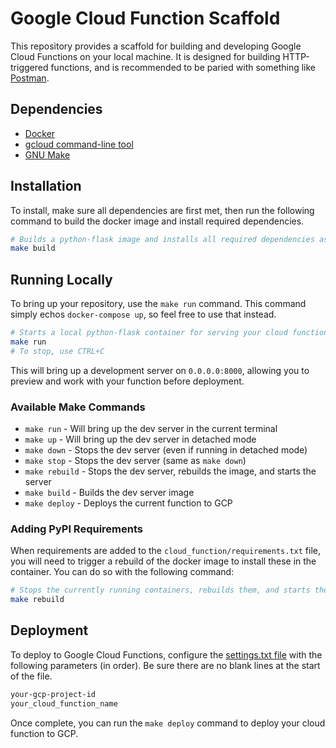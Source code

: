 # Google Cloud Function Scaffold
This repository provides a scaffold for building and developing Google Cloud Functions on your local machine. It is designed for building HTTP-triggered functions, and is recommended to be paried with something like [Postman](https://www.getpostman.com/).

## Dependencies
* [Docker](http://docker.com)
* [gcloud command-line tool](https://cloud.google.com/sdk/gcloud/)
* [GNU Make](https://www.gnu.org/software/make/)

## Installation
To install, make sure all dependencies are first met, then run the following command to build the docker image and install required dependencies.
```bash
# Builds a python-flask image and installs all required dependencies as specified by your project
make build
```

## Running Locally
To bring up your repository, use the `make run` command. This command simply echos `docker-compose up`, so feel free to use that instead.

```bash
# Starts a local python-flask container for serving your cloud function locally
make run
# To stop, use CTRL+C
```

This will bring up a development server on `0.0.0.0:8000`, allowing you to preview and work with your function before deployment.

### Available Make Commands
* `make run` - Will bring up the dev server in the current terminal
* `make up` - Will bring up the dev server in detached mode
* `make down` - Stops the dev server (even if running in detached mode)
* `make stop` - Stops the dev server (same as `make down`)
* `make rebuild` - Stops the dev server, rebuilds the image, and starts the server
* `make build` - Builds the dev server image
* `make deploy` - Deploys the current function to GCP


### Adding PyPI Requirements
When requirements are added to the `cloud_function/requirements.txt` file, you will need to trigger a rebuild of the docker image to install these in the container. You can do so with the following command:
```bash
# Stops the currently running containers, rebuilds them, and starts them again
make rebuild
```

## Deployment
To deploy to Google Cloud Functions, configure the [settings.txt file](settings.txt) with the following parameters (in order). Be sure there are no blank lines at the start of the file.
```txt
your-gcp-project-id
your_cloud_function_name
```

Once complete, you can run the `make deploy` command to deploy your cloud function to GCP.
